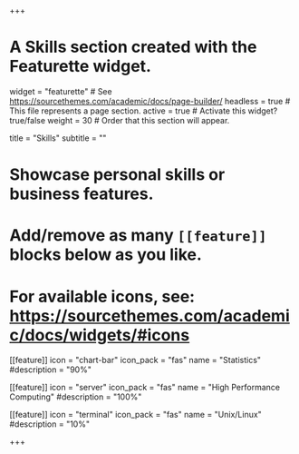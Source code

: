 +++
# A Skills section created with the Featurette widget.
widget = "featurette"  # See https://sourcethemes.com/academic/docs/page-builder/
headless = true  # This file represents a page section.
active = true  # Activate this widget? true/false
weight = 30  # Order that this section will appear.

title = "Skills"
subtitle = ""

# Showcase personal skills or business features.
# 
# Add/remove as many `[[feature]]` blocks below as you like.
# 
# For available icons, see: https://sourcethemes.com/academic/docs/widgets/#icons

[[feature]]
  icon = "chart-bar"
  icon_pack = "fas"
  name = "Statistics"
  #description = "90%"
  
[[feature]]
  icon = "server"
  icon_pack = "fas"
  name = "High Performance Computing"
  #description = "100%"  
  
[[feature]]
  icon = "terminal"
  icon_pack = "fas"
  name = "Unix/Linux"
  #description = "10%"

+++
